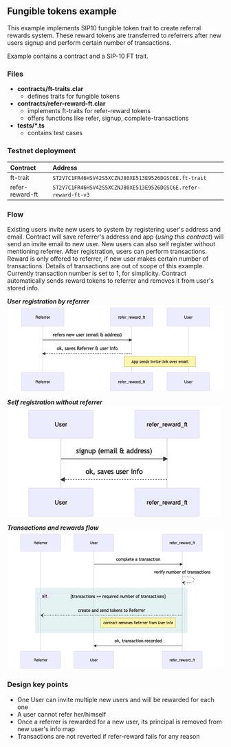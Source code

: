 ## Fungible tokens example 

This example implements SIP10 fungible token trait to create referral rewards system. These reward tokens are transferred to referrers after new users signup and perform certain number of transactions.   

Example contains a contract and a SIP-10 FT trait.  

### Files  

- **contracts/ft-traits.clar** 
    * defines traits for fungible tokens 
- **contracts/refer-reward-ft.clar**
    * implements ft-traits for refer-reward tokens
    * offers functions like refer, signup, complete-transactions 
- **tests/*.ts**
    * contains test cases

### Testnet deployment

|Contract | Address|
|:---------|:--------|
|ft-trait | `ST2V7C1FR46HSV42S5XCZNJ80XE513E9526DGSC6E.ft-trait`|
|refer-reward-ft | `ST2V7C1FR46HSV42S5XCZNJ80XE513E9526DGSC6E.refer-reward-ft-v3`|

### Flow 

Existing users invite new users to system by registering user's address and email. Contract will save referrer's address and app (*using this contract*) will send an invite email to new user. New users can also self register without mentioning referrer. After registration, users can perform transactions. Reward is only offered to referrer, if new user makes certain number of transactions. Details of transactions are out of scope of this example. Currently transaction number is set to 1, for simplicity. Contract automatically sends reward tokens to referrer and removes it from user's stored info.

***User registration by referrer***
![Sequence Diagram](diagrams/signup-by-referrer.png)

***Self registration without referrer***
![Sequence Diagram](diagrams/signup-self.png)

***Transactions and rewards flow***
![Sequence Diagram](diagrams/transactions-reward.png)

### Design key points 

- One User can invite multiple new users and will be rewarded for each one
- A user cannot refer her/himself
- Once a referrer is rewarded for a new user, its principal is removed from new user's info map
- Transactions are not reverted if refer-reward fails for any reason